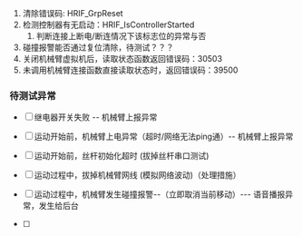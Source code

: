 
1. 清除错误码: HRIF_GrpReset
2. 检测控制器有无启动：HRIF_IsControllerStarted
	1. 判断连接上断电/断连情况下该标志位的异常与否
3. 碰撞报警能否通过复位清除，待测试？？？
4. 关闭机械臂虚拟机后，读取状态函数返回错误码：30503
5. 未调用机械臂连接函数直接读取状态时，返回错误码：39500


### 待测试异常

- [ ] 继电器开关失败 -- 机械臂上报异常
- [ ] 运动开始前，机械臂上电异常（超时/网络无法ping通）-- 机械臂上报异常
- [ ] 运动开始前，丝杆初始化超时 (拔掉丝杆串口测试)


- [ ] 运动过程中，拔掉机械臂网线  (模拟网络波动)（处理措施）
- [ ] 运动过程中，机械臂发生碰撞报警--（立即取消当前移动）--- 语音播报异常，发生给后台
- [ ] 